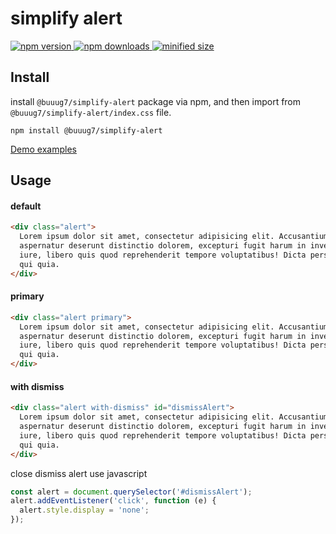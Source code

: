 # simplify alert

 <p>
    <a href="https://www.npmjs.com/package/@buuug7/simplify-alert?minimal=true">
        <img src="https://img.shields.io/npm/v/@buuug7/simplify-alert.svg" alt="npm version">
  	</a>
  	<a href="https://npmcharts.com/compare/@buuug7/simplify-alert?minimal=true">
  	    <img src="https://img.shields.io/npm/dm/@buuug7/simplify-alert.svg" alt="npm downloads"> 
  	</a>
  	<a href="#">
  	   <img src="https://img.shields.io/bundlephobia/min/@buuug7/simplify-alert.svg" alt="minified size"/>
  	</a>
 </p>

## Install

install `@buuug7/simplify-alert` package via npm, and then import from `@buuug7/simplify-alert/index.css` file.

```
npm install @buuug7/simplify-alert
```

[Demo examples](https://buuug7.github.io/simplify/alert/index.html)

## Usage

#### default

```html
<div class="alert">
  Lorem ipsum dolor sit amet, consectetur adipisicing elit. Accusantium alias
  aspernatur deserunt distinctio dolorem, excepturi fugit harum in inventore
  iure, libero quis quod reprehenderit tempore voluptatibus! Dicta perspiciatis
  qui quia.
</div>
```

#### primary

```html
<div class="alert primary">
  Lorem ipsum dolor sit amet, consectetur adipisicing elit. Accusantium alias
  aspernatur deserunt distinctio dolorem, excepturi fugit harum in inventore
  iure, libero quis quod reprehenderit tempore voluptatibus! Dicta perspiciatis
  qui quia.
</div>
```

#### with dismiss

```html
<div class="alert with-dismiss" id="dismissAlert">
  Lorem ipsum dolor sit amet, consectetur adipisicing elit. Accusantium alias
  aspernatur deserunt distinctio dolorem, excepturi fugit harum in inventore
  iure, libero quis quod reprehenderit tempore voluptatibus! Dicta perspiciatis
  qui quia.
</div>
```

close dismiss alert use javascript

```javascript
const alert = document.querySelector('#dismissAlert');
alert.addEventListener('click', function (e) {
  alert.style.display = 'none';
});
```
